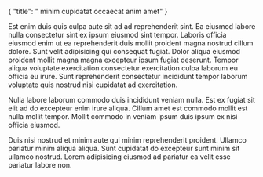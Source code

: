 {
  "title": " minim cupidatat occaecat anim amet"
}

Est enim duis quis culpa aute sit ad ad reprehenderit sint. Ea eiusmod labore nulla consectetur sint ex ipsum eiusmod sint tempor. Laboris officia eiusmod enim ut ea reprehenderit duis mollit proident magna nostrud cillum dolore. Sunt velit adipisicing qui consequat fugiat. Dolor aliqua eiusmod proident mollit magna magna excepteur ipsum fugiat deserunt. Tempor aliqua voluptate exercitation consectetur exercitation culpa laborum eu officia eu irure. Sunt reprehenderit consectetur incididunt tempor laborum voluptate quis nostrud nisi cupidatat ad exercitation.

Nulla labore laborum commodo duis incididunt veniam nulla. Est ex fugiat sit elit ad do excepteur enim irure aliqua. Cillum amet est commodo mollit est nulla mollit tempor. Mollit commodo in veniam ipsum duis ipsum ex nisi officia eiusmod.

Duis nisi nostrud et minim aute qui minim reprehenderit proident. Ullamco pariatur minim aliqua aliqua. Sunt cupidatat do excepteur sunt minim sit ullamco nostrud. Lorem adipisicing eiusmod ad pariatur ea velit esse pariatur labore non.